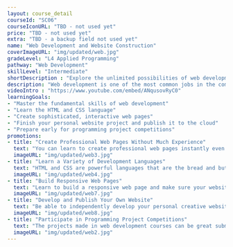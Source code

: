 ```yaml
---
layout: course_detail
courseId: "SC06"
courseIconURL: "TBD - not used yet"
price: "TBD - not used yet"
extra: "TBD - a backup field not used yet"
name: "Web Development and Website Construction"
coverImageURL: "img/updated/web.jpg"
gradeLevel: "L4 Applied Programming"
pathway: "Web Development"
skillLevel: "Intermediate"
shortDescription : "Explore the unlimited possibilities of web development, learn to create personal websites and web applications, and publish your ideas on the cloud!"
description: "Web development is one of the most common jobs in the computer science industry. As the internet expands even further, this growing field will become even more lucrative. Your child can get a headstart by enrolling in our web development camp. Here, students will learn the fundamentals of web development, including how to display content with HTML and CSS. The ultimate goal is for students to be able to independently make their own personal websites, as well as their own preliminary web applications, and publish them in the cloud."
videoIntro : "https://www.youtube.com/embed/ANqusovRyC0"
learningGoals:
- "Master the fundamental skills of web development"
- "Learn the HTML and CSS language"
- "Create sophisticated, interactive web pages"
- "Finish your personal website project and publish it to the cloud"
- "Prepare early for programming project competitions"
promotions:
- title: "Create Professional Web Pages Without Much Experience"
  text: "You can learn to create professional web pages instantly even without any programming foundation. HTML and CSS don't require a high level of programming expertise."
  imageURL: "img/updated/web3.jpg"
- title: "Learn a Variety of Development Languages"
  text: "HTML and CSS are powerful languages that are the bread and butter of beautiful web applications today. Learning these will help you expand your web development knowledge."
  imageURL: "img/updated/web4.jpg"
- title: "Build Responsive Web Pages"
  text: "Learn to build a responsive web page and make sure your website displays perfectly on different devices to provide the smoothest user experience possible."
  imageURL: "img/updated/web7.jpg"
- title: "Develop and Publish Your Own Website"
  text: "Be able to independently develop your personal creative website and deploy it on the cloud to be accessed by users worldwide."
  imageURL: "img/updated/web8.jpg"
- title: "Participate in Programming Project Competitions"
  text: "The projects made in web development courses can be great submissions for programming project competitions. Use all of your creativity, get involved in solving life's problems, do experiments, publish the projects, and build a foundation for college applications."
  imageURL: "img/updated/web2.jpg"
---
```

